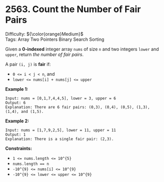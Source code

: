 # 2563. Count the Number of Fair Pairs
Difficulty: ${\color{orange}Medium}$ \
Tags: Array Two Pointers Binary Search Sorting



Given a **0-indexed** integer array `nums` of size `n` and two integers `lower` and `upper`, return *the number of fair pairs*.

A pair `(i, j)` is **fair** if:

* `0 <= i < j < n`, and
* `lower <= nums[i] + nums[j] <= upper`



**Example 1:**

```
Input: nums = [0,1,7,4,4,5], lower = 3, upper = 6
Output: 6
Explanation: There are 6 fair pairs: (0,3), (0,4), (0,5), (1,3), (1,4), and (1,5).
```
**Example 2:**

```
Input: nums = [1,7,9,2,5], lower = 11, upper = 11
Output: 1
Explanation: There is a single fair pair: (2,3).
```


**Constraints:**

* `1 <= nums.length <= 10^{5}`
* `nums.length == n`
* `-10^{9} <= nums[i] <= 10^{9}`
* `-10^{9} <= lower <= upper <= 10^{9}`
